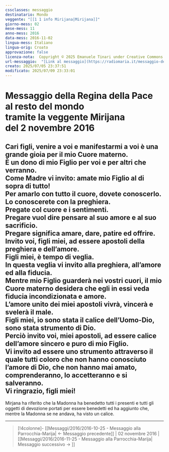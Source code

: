 ```yaml
---
cssclasses: messaggio
destinatario: Mondo
veggente: "[[1 1 info Mirijana|Mirijana]]"
giorno-mess: 02
mese-mess: 11
anno-mess: 2016
data-mess: 2016-11-02
lingua-mess: Italiano
lingua-orig: Croato
approvazione: false
licenza-nota:  Copyright © 2025 Emanuele Tinari under Creative Commons BY-NC-SA 4.0 https://creativecommons.org/licenses/by-nc-sa/4.0/
url-messaggio:  "[Link al messaggio](https://radiomaria.it/messaggio-del-2-novembre-2016/)"
creato: 2025/07/05 23:37:51
modificato: 2025/07/09 23:33:01
---
```


# Messaggio della Regina della Pace<br>al resto del mondo<br>tramite la veggente Mirijana<br>del 2 novembre 2016

## Cari figli, venire a voi e manifestarmi a voi è una grande gioia per il mio Cuore materno.<br>È un dono di mio Figlio per voi e per altri che verranno.<br>Come Madre vi invito: amate mio Figlio al di sopra di tutto!<br>Per amarlo con tutto il cuore, dovete conoscerlo.<br>Lo conoscerete con la preghiera.<br>Pregate col cuore e i sentimenti.<br>Pregare vuol dire pensare al suo amore e al suo sacrificio.<br>Pregare significa amare, dare, patire ed offrire.<br>Invito voi, figli miei, ad essere apostoli della preghiera e dell’amore.<br>Figli miei, è tempo di veglia.<br>In questa veglia vi invito alla preghiera, all’amore ed alla fiducia.<br>Mentre mio Figlio guarderà nei vostri cuori, il mio Cuore materno desidera che egli in essi veda fiducia incondizionata e amore.<br>L’amore unito dei miei apostoli vivrà, vincerà e svelerà il male.<br>Figli miei, io sono stata il calice dell’Uomo-Dio, sono stata strumento di Dio.<br>Perciò invito voi, miei apostoli, ad essere calice dell’amore sincero e puro di mio Figlio.<br>Vi invito ad essere uno strumento attraverso il quale tutti coloro che non hanno conosciuto l’amore di Dio, che non hanno mai amato, comprenderanno, lo accetteranno e si salveranno.<br>Vi ringrazio, figli miei!
Mirjana ha riferito che la Madonna ha benedetto tutti i presenti e tutti gli oggetti di devozione portati per essere benedetti ed ha aggiunto che, mentre la Madonna se ne andava, ha visto un calice.

***

> [!4colonne]- [[Messaggi/2016/2016-10-25 - Messaggio alla Parrocchia-Marija| ← Messaggio precedente]] | 02 novembre 2016 | [[Messaggi/2016/2016-11-25 - Messaggio alla Parrocchia-Marija| Messaggio successivo → ]]